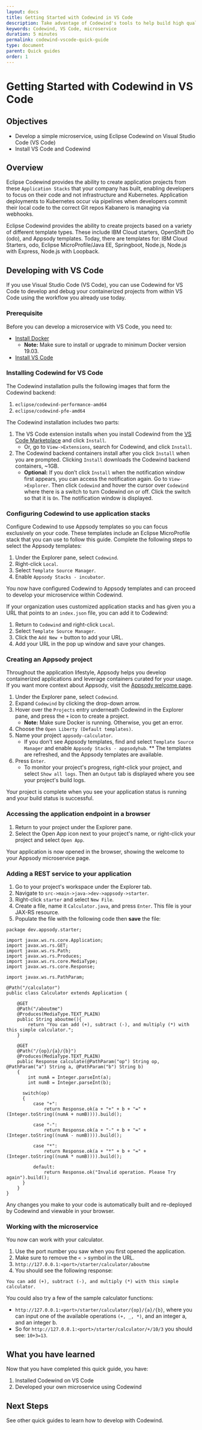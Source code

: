 ```yaml
---
layout: docs
title: Getting Started with Codewind in VS Code
description: Take advantage of Codewind's tools to help build high quality cloud native applications regardless of which IDE or language you use.
keywords: Codewind, VS Code, microservice
duration: 5 minutes
permalink: codewind-vscode-quick-guide
type: document
parent: Quick guides 
order: 1
---
```


# Getting Started with Codewind in VS Code

## Objectives
* Develop a simple microservice, using Eclipse Codewind on Visual Studio Code (VS Code)
* Install VS Code and Codewind 

## Overview 
Eclipse Codewind provides the ability to create application projects from these `Application Stacks` that your company has built, enabling developers to focus on their code and not infrastructure and Kubernetes.  Application deployments to Kubernetes occur via pipelines when developers commit their local code to the correct Git repos Kabanero is managing via webhooks.    

Eclipse Codewind provides the ability to create projects based on a variety of different template types.  These include IBM Cloud starters, OpenShift Do (odo), and Appsody templates. Today, there are templates for: IBM Cloud Starters, odo, Eclipse MicroProfile/Java EE, Springboot, Node.js, Node.js with Express, Node.js with Loopback.

## Developing with VS Code
If you use Visual Studio Code (VS Code), you can use Codewind for VS Code to develop and debug your containerized projects from within VS Code using the workflow you already use today.

### Prerequisite 
Before you can develop a microservice with VS Code, you need to:

* [Install Docker](https://docs.docker.com/install/) 
    * **Note:** Make sure to install or upgrade to minimum Docker version 19.03. 
* [Install VS Code](https://code.visualstudio.com/download)
 
### Installing Codewind for VS Code
The Codewind installation pulls the following images that form the Codewind backend:

1. `eclipse/codewind-performance-amd64`
2. `eclipse/codewind-pfe-amd64`

The Codewind installation includes two parts:

1. The VS Code extension installs when you install Codewind from the [VS Code Marketplace](https://marketplace.visualstudio.com/items?itemName=IBM.codewind) and click `Install`. 
    * Or, go to `View->Extensions`, search for Codewind, and click `Install`. 
2. The Codewind backend containers install after you click `Install` when you are prompted. Clicking `Install` downloads the Codewind backend containers, ~1GB. 
    * **Optional:** If you don’t click `Install` when the notification window first appears, you can access the notification again. Go to `View->Explorer`. Then click `Codewind` and hover the cursor over `Codewind` where there is a switch to turn Codewind on or off. Click the switch so that it is `On`. The notification window is displayed. 

### Configuring Codewind to use application stacks 
Configure Codewind to use Appsody templates so you can focus exclusively on your code. These templates include an Eclipse MicroProfile stack that you can use to follow this guide. Complete the following steps to select the Appsody templates:

1. Under the Explorer pane, select `Codewind`. 
2. Right-click `Local`.
3. Select `Template Source Manager`. 
4. Enable `Appsody Stacks - incubator`. 

You now have configured Codewind to Appsody templates and can proceed to develop your microservice within Codewind.

If your organization uses customized application stacks and has given you a URL that points to an `index.json` file, you can add it to Codewind: 

1. Return to  `Codewind` and right-click `Local`. 
2. Select `Template Source Manager`. 
3. Click the `Add New +` button to add your URL.
4. Add your URL in the pop up window and save your changes. 

### Creating an Appsody project
Throughout the application lifestyle, Appsody helps you develop containerized applications and leverage containers curated for your usage. If you want more context about Appsody, visit the [Appsody welcome page](https://appsody.dev/docs). 

1. Under the Explorer pane, select `Codewind`.
2. Expand `Codewind` by clicking the drop-down arrow. 
3. Hover over the `Projects` entry underneath Codewind in the Explorer pane, and press the `+` icon to create a project.
    * **Note:** Make sure Docker is running. Otherwise, you get an error. 
4. Choose the `Open Liberty (Default templates)`. 
5. Name your project `appsody-calculator`.
    * If you don't see Appsody templates, find and select `Template Source Manager` and enable `Appsody Stacks - appsodyhub`. 
** The templates are refreshed, and the Appsody templates are available. 
6. Press `Enter`. 
    * To monitor your project's progress, right-click your project, and select `Show all logs`. Then an `Output` tab is displayed where you see your project's build logs. 

Your project is complete when you see your application status is running and your build status is successful. 

### Accessing the application endpoint in a browser
1. Return to your project under the Explorer pane. 
2. Select the Open App icon next to your project's name, or right-click your project and select `Open App`. 

Your application is now opened in the browser, showing the welcome to your Appsody microservice page.

### Adding a REST service to your application
 1. Go to your project's workspace under the Explorer tab. 
 2. Navigate to `src->main->java->dev->appsody->starter`.
 3. Right-click `starter` and select `New File`.
 4. Create a file, name it `Calculator.java`, and press `Enter`. This file is your JAX-RS resource. 
 5. Populate the file with the following code then **save** the file: 

```
package dev.appsody.starter;

import javax.ws.rs.core.Application;
import javax.ws.rs.GET;
import javax.ws.rs.Path;
import javax.ws.rs.Produces;
import javax.ws.rs.core.MediaType;
import javax.ws.rs.core.Response;

import javax.ws.rs.PathParam;

@Path("/calculator")
public class Calculator extends Application {

    @GET
    @Path("/aboutme")
    @Produces(MediaType.TEXT_PLAIN)
    public String aboutme(){
        return "You can add (+), subtract (-), and multiply (*) with this simple calculator.";
    }

    @GET
    @Path("/{op}/{a}/{b}")
    @Produces(MediaType.TEXT_PLAIN)
    public Response calculate(@PathParam("op") String op, @PathParam("a") String a, @PathParam("b") String b)
    {
        int numA = Integer.parseInt(a);
        int numB = Integer.parseInt(b);

      switch(op)
      {
          case "+":
              return Response.ok(a + "+" + b + "=" + (Integer.toString((numA + numB)))).build();

          case "-":
              return Response.ok(a + "-" + b + "=" + (Integer.toString((numA - numB)))).build();

          case "*":
              return Response.ok(a + "*" + b + "=" + (Integer.toString((numA * numB)))).build();

          default:
              return Response.ok("Invalid operation. Please Try again").build();
      }
    }
}
```
Any changes you make to your code is automatically built and re-deployed by Codewind and viewable in your browser. 

### Working with the microservice
You now can work with your calculator.

1. Use the port number you saw when you first opened the application.
2. Make sure to remove the `< >` symbol in the URL. 
3. `http://127.0.0.1:<port>/starter/calculator/aboutme` 
4. You should see the following response:

```
You can add (+), subtract (-), and multiply (*) with this simple calculator.
```

You could also try a few of the sample calculator functions: 

* `http://127.0.0.1:<port>/starter/calculator/{op}/{a}/{b}`, where you can input one of the available operations `(+, _, *)`, and an integer a, and an integer b.
* So for `http://127.0.0.1:<port>/starter/calculator/+/10/3` you should see: `10+3=13`.

## What you have learned 
Now that you have completed this quick guide, you have:

1. Installed Codewind on VS Code
2. Developed your own microservice using Codewind

## Next Steps 
See other quick guides to learn how to develop with Codewind.